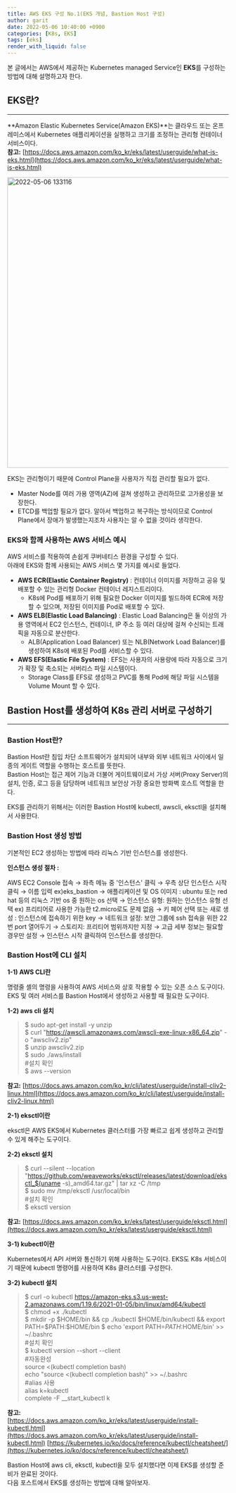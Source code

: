 ```yaml
---
title: AWS EKS 구성 No.1(EKS 개념, Bastion Host 구성)
author: garit
date: 2022-05-06 10:40:00 +0900
categories: [K8s, EKS]
tags: [eks]
render_with_liquid: false
---
```


본 글에서는 AWS에서 제공하는 Kubernetes managed Service인 **EKS**를 구성하는 방법에 대해 설명하고자 한다.



## EKS란?
---
**Amazon Elastic Kubernetes Service(Amazon EKS)**는 클라우드 또는 온프레미스에서 Kubernetes 애플리케이션을 실행하고 크기를 조정하는 관리형 컨테이너 서비스이다.  
**참고:** [https://docs.aws.amazon.com/ko_kr/eks/latest/userguide/what-is-eks.html](https://docs.aws.amazon.com/ko_kr/eks/latest/userguide/what-is-eks.html)

<img width="660" alt="2022-05-06 133116" src="https://user-images.githubusercontent.com/67899732/167076836-a296ff55-965e-4a97-9779-3e22626e2241.png">


EKS는 관리형이기 때문에 Control Plane을 사용자가 직접 관리할 필요가 없다.
- Master Node를 여러 가용 영역(AZ)에 걸쳐 생성하고 관리하므로 고가용성을 보장한다.
- ETCD를 백업할 필요가 없다. 알아서 백업하고 복구하는 방식이므로 Control Plane에서 장애가 발생했는지조차 사용자는 알 수 없을 것이라 생각한다. 

### EKS와 함께 사용하는 AWS 서비스 예시
AWS 서비스를 적용하여 손쉽게 쿠버네티스 환경을 구성할 수 있다.   
아래에 EKS와 함께 사용되는 AWS 서비스 몇 가지를 예시로 들었다.
- **AWS ECR(Elastic Container Registry)** : 컨테이너 이미지를 저장하고 공유 및 배포할 수 있는 관리형 Docker 컨테이너 레지스트리이다.
	- K8s에 Pod를 배포하기 위해 필요한 Docker 이미지를 빌드하여 ECR에 저장할 수 있으며, 저장된 이미지를 Pod로 배포할 수 있다.
- **AWS ELB(Elastic Load Balancing)** : Elastic Load Balancing은 둘 이상의 가용 영역에서 EC2 인스턴스, 컨테이너, IP 주소 등 여러 대상에 걸쳐 수신되는 트래픽을 자동으로 분산한다.
	- ALB(Application Load Balancer) 또는 NLB(Network Load Balancer)를 생성하여 K8s에 배포된 Pod를 서비스할 수 있다.
- **AWS EFS(Elastic File System)** : EFS는 사용자의 사용량에 따라 자동으로 크기가 확장 및 축소되는 서버리스 파일 시스템이다.
	- Storage Class를 EFS로 생성하고 PVC를 통해 Pod에 해당 파일 시스템을 Volume Mount 할 수 있다.

## Bastion Host를 생성하여 K8s 관리 서버로 구성하기
---
### Bastion Host란?
Bastion Host란 침입 차단 소프트웨어가 설치되어 내부와 외부 네트워크 사이에서 일종의 게이트 역할을 수행하는 호스트를 뜻한다.  
Bastion Host는 접근 제어 기능과 더불어 게이트웨이로서 가상 서버(Proxy Server)의 설치, 인증, 로그 등을 담당하며 네트워크 보안상 가장 중요한 방화벽 호스트 역할을 한다.

EKS를 관리하기 위해서는 이러한  Bastion Host에 kubectl, awscli, eksctl을 설치해서 사용한다.

### Bastion Host 생성 방법
   기본적인 EC2 생성하는 방법에 따라 리눅스 기반 인스턴스를 생성한다.
   
   **인스턴스 생성 절차 :** 

   AWS EC2 Console 접속 &rarr; 좌측 메뉴 중 '인스턴스' 클릭 &rarr; 우측 상단 인스턴스 시작 클릭 &rarr; 이름 입력 ex)eks_bastion &rarr; 애플리케이션 및 OS 이미지 : ubuntu 또는 red hat 등의 리눅스 기반 os 중 원하는 os 선택 &rarr; 인스턴스 유형: 원하는 인스턴스 유형 선택 ex) 프리티어로 사용한 가능한 t2.micro로도 문제 없음 &rarr; 키 페어 선택 또는 새로 생성 : 인스턴스에 접속하기 위한 key &rarr; 네트워크 설정: 보안 그룹에 ssh 접속을 위한 22번 port 열어두기 &rarr; 스토리지: 프리티어 범위까지만 지정 &rarr; 고급 세부 정보는 필요할 경우만 설정 &rarr; 인스턴스 시작 클릭하여 인스턴스를 생성한다.
   
### Bastion Host에 CLI 설치
**1-1) AWS CLI란**

명령줄 셸의 명령을 사용하여 AWS 서비스와 상호 작용할 수 있는 오픈 소스 도구이다. EKS 및 여러 서비스를 Bastion Host에서 생성하고 사용할 때 필요한 도구이다.

**1-2) aws cli 설치**
>$ sudo apt-get install -y unzip  
> $ curl "https://awscli.amazonaws.com/awscli-exe-linux-x86_64.zip" -o "awscliv2.zip"   
>$ unzip awscliv2.zip   
>$ sudo ./aws/install   
>#설치 확인  
>$ aws --version   

**참고:** [https://docs.aws.amazon.com/ko_kr/cli/latest/userguide/install-cliv2-linux.html](https://docs.aws.amazon.com/ko_kr/cli/latest/userguide/install-cliv2-linux.html)

**2-1) eksctl이란**

eksctl은 AWS EKS에서 Kubernetes 클러스터를 가장 빠르고 쉽게 생성하고 관리할 수 있게 해주는 도구이다.

**2-2) eksctl 설치**
>$ curl --silent --location "https://github.com/weaveworks/eksctl/releases/latest/download/eksctl_$(uname -s)_amd64.tar.gz" | tar xz -C /tmp   
>$ sudo mv /tmp/eksctl /usr/local/bin   
>#설치 확인   
>$ eksctl version  

**참고:** [https://docs.aws.amazon.com/ko_kr/eks/latest/userguide/eksctl.html](https://docs.aws.amazon.com/ko_kr/eks/latest/userguide/eksctl.html)

**3-1) kubectl이란**

Kubernetes에서 API 서버와 통신하기 위해 사용하는 도구이다. EKS도 K8s 서비스이기 때문에 kubectl 명령어를 사용하여 K8s 클러스터를 구성한다.

**3-2) kubectl 설치**
>$ curl -o kubectl https://amazon-eks.s3.us-west-2.amazonaws.com/1.19.6/2021-01-05/bin/linux/amd64/kubectl  
>$ chmod +x ./kubectl   
>$ mkdir -p $HOME/bin && cp ./kubectl $HOME/bin/kubectl && export PATH=$PATH:$HOME/bin $ echo 'export PATH=$PATH:$HOME/bin' >> ~/.bashrc   
>#설치 확인  
>$ kubectl version --short --client   
>#자동완성  
>source <(kubectl completion bash)  
>echo "source <(kubectl completion bash)" >> ~/.bashrc  
>#alias 사용  
>alias k=kubectl  
>complete -F __start_kubectl k  

**참고:**   
[https://docs.aws.amazon.com/ko_kr/eks/latest/userguide/install-kubectl.html](https://docs.aws.amazon.com/ko_kr/eks/latest/userguide/install-kubectl.html)
[https://kubernetes.io/ko/docs/reference/kubectl/cheatsheet/](https://kubernetes.io/ko/docs/reference/kubectl/cheatsheet/)

Bastion Host에 aws cli, eksctl, kubectl을 모두 설치했다면 이제 EKS를 생성할 준비가 완료된 것이다.  
다음 포스트에서 EKS를 생성하는 방법에 대해 알아보자.

